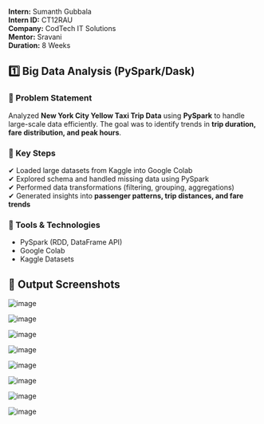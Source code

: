 **Intern:** Sumanth Gubbala  
**Intern ID:** CT12RAU  
**Company:** CodTech IT Solutions  
**Mentor:** Sravani  
**Duration:** 8 Weeks  


## **1️⃣ Big Data Analysis (PySpark/Dask)**  
### **🔹 Problem Statement**  
Analyzed **New York City Yellow Taxi Trip Data** using **PySpark** to handle large-scale data efficiently. The goal was to identify trends in **trip duration, fare distribution, and peak hours**.

### **🔹 Key Steps**  
✔ Loaded large datasets from Kaggle into Google Colab  
✔ Explored schema and handled missing data using PySpark  
✔ Performed data transformations (filtering, grouping, aggregations)  
✔ Generated insights into **passenger patterns, trip distances, and fare trends**  

### **🔹 Tools & Technologies**  
- PySpark (RDD, DataFrame API)  
- Google Colab  
- Kaggle Datasets  

## **📌 Output Screenshots**  
![image](https://github.com/user-attachments/assets/d5cbbb78-15ab-49c8-86f7-33e6cd1aa8da)

![image](https://github.com/user-attachments/assets/47e91603-7bd3-418e-aa33-8f3e9a236077)

![image](https://github.com/user-attachments/assets/264a186d-a03b-423f-b128-84017457bb03)

![image](https://github.com/user-attachments/assets/82ca24db-dcf6-461a-ade0-6eda54f5a8f4)

![image](https://github.com/user-attachments/assets/0fbe60b0-e18d-4901-a789-b94e3aca9ef1)

![image](https://github.com/user-attachments/assets/73b7fcec-d9fb-4421-8118-31f394ccaaff)

![image](https://github.com/user-attachments/assets/7ad92e13-9600-4ad2-b345-45c105bfa363)

![image](https://github.com/user-attachments/assets/b16e8490-04bc-4375-b431-1232f0afdf70)


